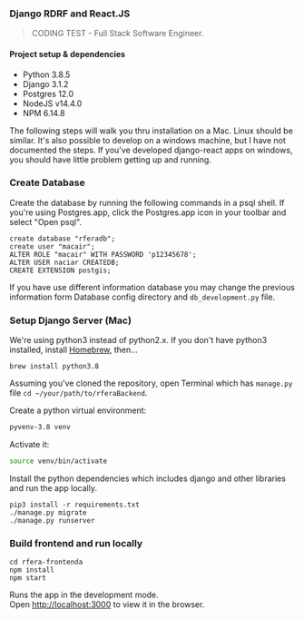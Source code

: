 ### Django RDRF and React.JS
> CODING TEST - Full Stack Software Engineer.

#### Project setup & dependencies

- Python 3.8.5
- Django 3.1.2
- Postgres 12.0
- NodeJS v14.4.0
- NPM 6.14.8

The following steps will walk you thru installation on a Mac. Linux should be similar.
It's also possible to develop on a windows machine, but I have not documented the steps.
If you've developed django-react apps on windows, you should have little problem getting
up and running.


### Create Database

Create the database by running the following commands in a psql shell. If you're using
Postgres.app, click the Postgres.app icon in your toolbar and select "Open psql".

```
create database "rferadb";
create user "macair";
ALTER ROLE "macair" WITH PASSWORD 'p12345678';
ALTER USER naciar CREATEDB;
CREATE EXTENSION postgis;
```
If you have use different information database you may change the previous information form Database config directory and `db_development.py` file.



### Setup Django Server (Mac)

We're using python3 instead of python2.x. If you don't have python3 installed,
install [Homebrew](http://brew.sh), then…

```
brew install python3.8
```
Assuming you've cloned the repository, open Terminal which has `manage.py` file `cd ~/your/path/to/rferaBackend`.


Create a python virtual environment:

```bash
pyvenv-3.8 venv
```

Activate it:

```bash
source venv/bin/activate
```
Install the python dependencies which includes django and other libraries and run the app locally.

```
pip3 install -r requirements.txt
./manage.py migrate
./manage.py runserver
```


### Build frontend and run locally
```
cd rfera-frontenda
npm install
npm start
```
Runs the app in the development mode.\
Open [http://localhost:3000](http://localhost:3000) to view it in the browser.